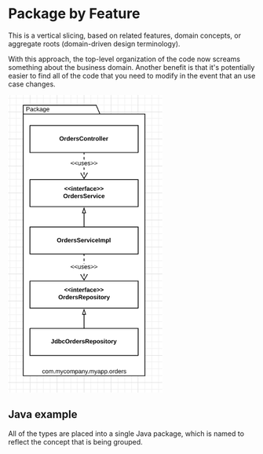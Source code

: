 # Package by Feature

This is a vertical slicing, based on related features, domain concepts, or aggregate roots (domain-driven design terminology).

With this approach, the top-level organization of the code now screams something about the business domain. Another benefit is that it's potentially easier to find all of the code that you need to modify in the event that an use case changes.

![](2021-05-29-15-20-37.png)

## Java example

All of the types are placed into a single Java package, which is named to reflect the concept that is being grouped.
 

